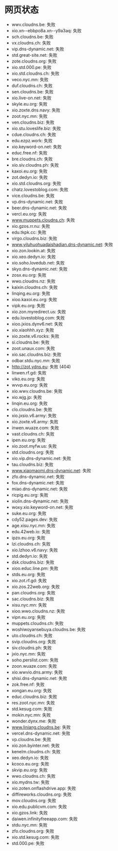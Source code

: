 # 网页状态
- wwv.cloudns.be: 失败
- xio.xn--ebbpo8a.xn--y9a3aq: 失败
- sch.cloudns.be: 失败
- vx.cloudns.ch: 失败
- vip.dns-dynamic.net: 失败
- std.great-site.net: 失败
- zote.cloudns.org: 失败
- xio.std.000.pe: 失败
- xio.std.cloudns.ch: 失败
- veco.nyc.mn: 失败
- duf.cloudns.ch: 失败
- sen.cloudns.be: 失败
- xio.live-on.net: 失败
- skyle.eu.org: 失败
- xio.zoxte.dns.navy: 失败
- zoot.nyc.mn: 失败
- ven.cloudns.biz: 失败
- xio.stu.loveslife.biz: 失败
- cdue.cloudns.ch: 失败
- edu.ezpz.work: 失败
- xio.keyword-on.net: 失败
- educ.free.nf: 失败
- bre.cloudns.ch: 失败
- xio.siv.cloudns.ph: 失败
- kaxoi.eu.org: 失败
- zot.dedyn.io: 失败
- xio.std.cloudns.org: 失败
- chatz.lovestoblog.com: 失败
- vice.cloudns.be: 失败
- vp.dns-dynamic.net: 失败
- beer.dns-dynamic.net: 失败
- vercl.eu.org: 失败
- www.muppets.cloudns.ch: 失败
- xio.gzos.rr.nu: 失败
- edu.tkpk.cc: 失败
- virgo.cloudns.biz: 失败
- www.yiluhuohuadaishadian.dns-dynamic.net: 失败
- xio.zon.lookin.at: 失败
- xio.xeo.dedyn.io: 失败
- xio.soho.lovedub.net: 失败
- skyo.dns-dynamic.net: 失败
- zosx.eu.org: 失败
- wwo.cloudns.nz: 失败
- kaixin.cloudns.ch: 失败
- linqing.eu.org: 失败
- xioo.kaxoi.eu.org: 失败
- vipk.eu.org: 失败
- xio.zon.myredirect.us: 失败
- edu.lovestoblog.com: 失败
- xioo.jxios.dynv6.net: 失败
- xio.xiaohhh.xyz: 失败
- xio.zoxte.v6.rocks: 失败
- si.cloudns.be: 失败
- zoot.unaux.com: 失败
- xio.sac.cloudns.biz: 失败
- odbar.stdu.nyc.mn: 失败
- http://zot.ydns.eu: 失败 (404)
- linwen.rf.gd: 失败
- viko.eu.org: 失败
- wvvp.eu.org: 失败
- xio.wwv.cloudns.be: 失败
- xio.wjg.jp: 失败
- linqin.eu.org: 失败
- clo.cloudns.be: 失败
- xio.jxsio.v6.army: 失败
- xio.zoxte.v6.army: 失败
- inwen.wuaze.com: 失败
- vast.cloudns.ch: 失败
- ipen.eu.org: 失败
- xio.zoot.myfw.us: 失败
- std.cloudns.org: 失败
- xio.vip.dns-dynamic.net: 失败
- tau.cloudns.biz: 失败
- www.xiaomaomi.dns-dynamic.net: 失败
- zfo.dns-dynamic.net: 失败
- fox.dns-dynamic.net: 失败
- miao.dns-dynamic.net: 失败
- ricpig.eu.org: 失败
- xiolin.dns-dynamic.net: 失败
- woxy.xio.keyword-on.net: 失败
- suke.eu.org: 失败
- cdy52.pages.dev: 失败
- age.xisu.nyc.mn: 失败
- edu.42web.io: 失败
- ipzo.eu.org: 失败
- lzi.cloudns.ch: 失败
- xio.lzhoo.v6.navy: 失败
- std.dedyn.io: 失败
- dsk.cloudns.biz: 失败
- xioo.educ.line.pm: 失败
- stds.eu.org: 失败
- xio.zot.rf.gd: 失败
- xio.zos.22web.org: 失败
- pan.cloudns.org: 失败
- sac.cloudns.biz: 失败
- xisu.nyc.mn: 失败
- xioo.wwo.cloudns.nz: 失败
- vipn.eu.org: 失败
- muppets.cloudns.ch: 失败
- woshiwoyansebuya.cloudns.be: 失败
- uto.cloudns.ch: 失败
- svip.cloudns.org: 失败
- siv.cloudns.ph: 失败
- jxio.nyc.mn: 失败
- soho.perslist.com: 失败
- zoon.wuaze.com: 失败
- xio.wwvio.dns.army: 失败
- shisi.dns-dynamic.net: 失败
- zok.free.nf: 失败
- xongan.eu.org: 失败
- educ.cloudns.biz: 失败
- res.zoot.nyc.mn: 失败
- std.kesug.com: 失败
- mokin.nyc.mn: 失败
- wonder.dynx.me: 失败
- www.liniang.cloudns.be: 失败
- vercel.dns-dynamic.net: 失败
- vp.cloudns.be: 失败
- xio.zon.byinter.net: 失败
- kenelm.cloudns.ch: 失败
- xeo.dedyn.io: 失败
- kcoco.eu.org: 失败
- skvip.eu.org: 失败
- wwo.cloudns.ch: 失败
- xio.mydns.tw: 失败
- xio.zoten.onflashdrive.app: 失败
- diffireworks.cloudns.org: 失败
- mov.cloudns.org: 失败
- xio.edu.publicvm.com: 失败
- xio.gzos.link: 失败
- daiwen.infinityfreeapp.com: 失败
- stdu.nyc.mn: 失败
- zfo.cloudns.org: 失败
- xio.std.kesug.com: 失败
- std.000.pe: 失败
